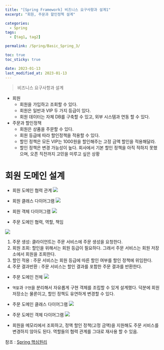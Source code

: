 ```yaml
---
title: "[Spring Framework] 비즈니스 요구사항과 설계1"
excerpt: "회원, 주문과 할인정첵 설계"

categories:
  - Spring
tags:
  - [tag1, tag2]

permalink: /Spring/Basic_Spring_3/

toc: true
toc_sticky: true

date: 2023-01-13
last_modified_at: 2023-01-13
---
```


>비즈니스 요구사항과 설계 
- 회원
  - 회원을 가입하고 조회할 수 있다.
  - 회원은 일반과 VIP 두 가지 등급이 있다. 
  - 회원 데이터는 자체 DB를 구축할 수 있고, 외부 시스템과 연동 할 수 있다.
- 주문과 할인정책
  - 회원은 상품을 주문할 수 있다.
  - 회원 등급에 따라 할인정책을 적용할 수 있다.
  - 할인 정책은 모든 VIP는 1000원을 할인해주는 고정 금액 할인을 적용해달라.
  - 할인 정책은 변경 가능성이 높다. 회사에서 기본 할인 정책을 아직 적하지 못했으며, 오픈 직전까지 고민을 미루고 싶은 상황
  
 # 회원 도메인 설계
 - 회원 도메인 협력 관계 
 ![](https://velog.velcdn.com/images/tlsgn8483/post/ae165afb-4d82-4259-93d4-2a19bd19dd14/image.png)

- 회원 클래스 다이어그램
![](https://velog.velcdn.com/images/tlsgn8483/post/8ea57474-bace-4d8a-aac9-d4f301823a20/image.png)

- 회원 객체 다이어그램
![](https://velog.velcdn.com/images/tlsgn8483/post/76388fc9-0264-4d1a-b16a-86b73fe08653/image.png)


- 주문 도메인 협력, 역할, 책임

![](https://velog.velcdn.com/images/tlsgn8483/post/94f3e649-9454-4d6f-8a04-b9f59873ca0b/image.png)

1. 주문 생성: 클라이언트는 주문 서비스에 주문 생성을 요청한다.
2. 회원 조회: 할인을 위해서는 회원 등급이 필요하다. 그래서 주문 서비스는 회원 저장소에서 회원을 조회한다.
3. 할인 적용 : 주문 서비스는 회원 등급에 따른 할인 여부를 할인 정책에 위임한다.
4. 주문 결과반환 : 주문 서비스는 할인 결과를 포함한 주문 결과를 반환한다. 

- 주문 도메인 전체
![](https://velog.velcdn.com/images/tlsgn8483/post/4e77f97f-5f83-4d3e-89fa-d5fed5946a9b/image.png)

- `역할`과 `구현`을 분리해서 자유롭게 구현 객체를 조립할 수 있게 설계했다. 덕분에 회원 저장소는 물론이고, 할인 정책도 유연하게 변경할 수 있다.

- 주문 도메인 클래스 다이어그램
![](https://velog.velcdn.com/images/tlsgn8483/post/ca905427-6c76-4b9a-aae0-93eee3d8cd51/image.png)

- 주문 도메인 객체 다이어그램
![](https://velog.velcdn.com/images/tlsgn8483/post/3528dade-9e07-47ef-b25a-325057f8734a/image.png)

- 회원을 메모리에서 조회하고, 정액 할인 정책(고정 금액)을 지원해도 주문 서비스를 변경하지 않아도 된다. 역할들의 협력 관계를 그대로 재사용 할 수 있음.

참조 : [Spring 핵심원리](https://www.inflearn.com/course/%EC%8A%A4%ED%94%84%EB%A7%81-%ED%95%B5%EC%8B%AC-%EC%9B%90%EB%A6%AC-%EA%B8%B0%EB%B3%B8%ED%8E%B8)
